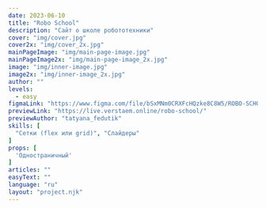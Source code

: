 ```yaml
---
date: 2023-06-10
title: "Robo School"
description: "Сайт о школе робототехники"
cover: "img/cover.jpg"
cover2x: "img/cover_2x.jpg"
mainPageImage: "img/main-page-image.jpg"
mainPageImage2x: "img/main-page-image_2x.jpg"
image: "img/inner-image.jpg"
image2x: "img/inner-image_2x.jpg"
author: ""
levels:
  - easy
figmaLink: "https://www.figma.com/file/bSxMNm0CRXFcHQzke8C8W5/ROBO-SCHOOL?type=design&node-id=0%3A1&t=CitCwIZKBPfoUHLA-1"
previewLink: "https://live.verstaem.online/robo-school/"
previewAuthor: "tatyana_fedutik"
skills: [
  "Сетки (flex или grid)", "Слайдеры"
]
props: [
  'Одностраничный'
]
articles: ""
easyText: ""
language: "ru"
layout: "project.njk"
---
```

